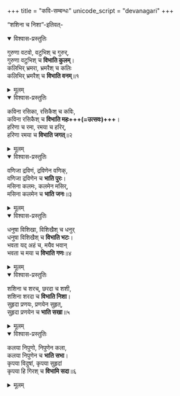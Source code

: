 +++
title = "कवि-सम्बन्धः"
unicode_script = "devanagari"
+++

“शशिना च निशा”-इतिवत्-

<details open><summary>विश्वास-प्रस्तुतिः</summary>

गुरुणा वटवो, वटुभिश् च गुरुर्,  
गुरुणा वटुभिश् च **विभाति कुलम्**।  
कलिभिर् भ्रमरा, भ्रमरैश् च कलिः  
कलिभिर् भ्रमरैश् च **विभाति वनम्**॥१
</details>

<details><summary>मूलम्</summary>

गुरुणा वटवो वटुभिश् च गुरुर्  
गुरुणा वटुभिश् च विभाति कुलम्।  
कलिभिर् भ्रमरा भ्रमरैश् च कलिः  
कलिभिर् भ्रमरैश् च विभाति वनम्॥१
</details>  

<details open><summary>विश्वास-प्रस्तुतिः</summary>

कविना रसिका, रसिकैश् च कविः,  
कविना रसिकैश् च **विभाति महः+++(=उत्सवः)+++**।  
हरिणा च रमा, रमया च हरिर्,  
हरिणा रमया च **विभाति जगत्**॥२
</details>

<details><summary>मूलम्</summary>

कविना रसिका रसिकैश् च कविः  
कविना रसिकैश् च विभाति महः।  
हरिणा च रमा रमया च हरिर्  
हरिणा रमया च विभाति जगत्॥२
</details>  


<details open><summary>विश्वास-प्रस्तुतिः</summary>

वणिजा द्रविणं, द्रविणेन वणिक्,  
वणिजा द्रविणेन च **भाति पुरः**।  
मसिना कलमः, कलमेन मसिर्,  
मसिना कलमेन च **भाति जनः**॥३
</details>

<details><summary>मूलम्</summary>

वणिजा द्रविणं द्रविणेन वणिक्  
वणिजा द्रविणेन च भाति पुरः।  
मसिना कलमः कलमेन मसिर्  
मसिना कलमेन च भाति जनः॥३
</details>  

<details open><summary>विश्वास-प्रस्तुतिः</summary>

धनुषा विशिखा, विशिखैश् च धनुर्  
धनुषा विशिखैश् च **विभाति भटः**।  
भवता यद् अहं च, मयैव भवान्  
भवता च मया च **विभाति गणः**॥४
</details>

<details><summary>मूलम्</summary>

धनुषा विशिखा विशिखैश् च धनुर्  
धनुषा विशिखैश् च विभाति भटः।  
भवता यदहं च मयैव भवान्  
भवता च मया च विभाति गणः॥४
</details>  
<details open><summary>विश्वास-प्रस्तुतिः</summary>

शशिना च शरच्, छरदा च शशी,  
शशिना शरदा च **विभाति निशा**।  
सुहृदा प्रणयः, प्रणयेन सुहृत्,  
सुहृदा प्रणयेन च **भाति सखा**॥५
</details>

<details><summary>मूलम्</summary>

शशिना च शरच्छरदा च शशी  
शशिना शरदा च विभाति निशा।  
सुहृदा प्रणयः प्रणयेन सुहृत्  
सुहृदा प्रणयेन च भाति सखा॥५
</details>  

<details open><summary>विश्वास-प्रस्तुतिः</summary>

कलया निपुणो, निपुणेन कला,  
कलया निपुणेन च **भाति सभा**।  
कृपया विदुषां, कृपया सुहृदां  
कृपया हि गिरश् च **विभामि सदा**॥६
</details>

<details><summary>मूलम्</summary>

कलया निपुणो निपुणेन कला  
कलया निपुणेन च भाति सभा।  
कृपया विदुषां कृपया सुहृदां  
कृपया हि गिरश् च विभामि सदा॥६
</details>